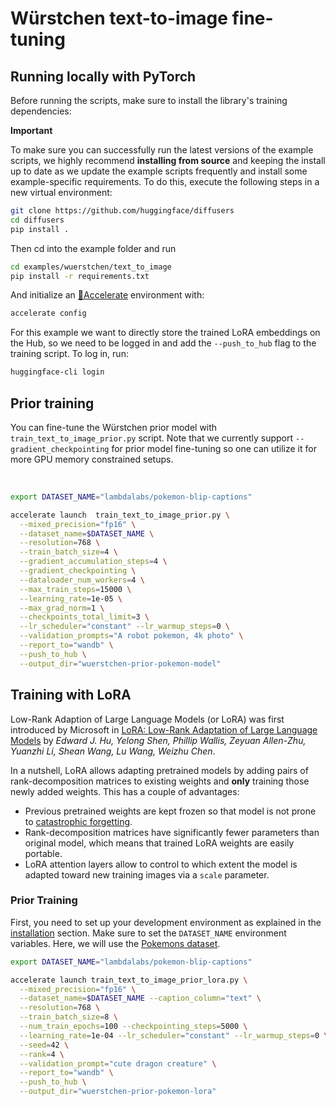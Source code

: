 # Würstchen text-to-image fine-tuning

## Running locally with PyTorch

Before running the scripts, make sure to install the library's training dependencies:

**Important**

To make sure you can successfully run the latest versions of the example scripts, we highly recommend **installing from source** and keeping the install up to date as we update the example scripts frequently and install some example-specific requirements. To do this, execute the following steps in a new virtual environment:
```bash
git clone https://github.com/huggingface/diffusers
cd diffusers
pip install .
```

Then cd into the example folder and run
```bash
cd examples/wuerstchen/text_to_image
pip install -r requirements.txt
```

And initialize an [🤗Accelerate](https://github.com/huggingface/accelerate/) environment with:

```bash
accelerate config
```
For this example we want to directly store the trained LoRA embeddings on the Hub, so we need to be logged in and add the `--push_to_hub` flag to the training script. To log in, run:
```bash
huggingface-cli login
```

## Prior training

You can fine-tune the Würstchen prior model with `train_text_to_image_prior.py` script. Note that we currently support `--gradient_checkpointing` for prior model fine-tuning so one can utilize it for more GPU memory constrained setups.

<br>

<!-- accelerate_snippet_start -->
```bash
export DATASET_NAME="lambdalabs/pokemon-blip-captions"

accelerate launch  train_text_to_image_prior.py \
  --mixed_precision="fp16" \
  --dataset_name=$DATASET_NAME \
  --resolution=768 \
  --train_batch_size=4 \
  --gradient_accumulation_steps=4 \
  --gradient_checkpointing \
  --dataloader_num_workers=4 \
  --max_train_steps=15000 \
  --learning_rate=1e-05 \
  --max_grad_norm=1 \
  --checkpoints_total_limit=3 \
  --lr_scheduler="constant" --lr_warmup_steps=0 \
  --validation_prompts="A robot pokemon, 4k photo" \
  --report_to="wandb" \
  --push_to_hub \
  --output_dir="wuerstchen-prior-pokemon-model"
```
<!-- accelerate_snippet_end -->

## Training with LoRA

Low-Rank Adaption of Large Language Models (or LoRA) was first introduced by Microsoft in [LoRA: Low-Rank Adaptation of Large Language Models](https://arxiv.org/abs/2106.09685) by *Edward J. Hu, Yelong Shen, Phillip Wallis, Zeyuan Allen-Zhu, Yuanzhi Li, Shean Wang, Lu Wang, Weizhu Chen*.

In a nutshell, LoRA allows adapting pretrained models by adding pairs of rank-decomposition matrices to existing weights and **only** training those newly added weights. This has a couple of advantages:

- Previous pretrained weights are kept frozen so that model is not prone to [catastrophic forgetting](https://www.pnas.org/doi/10.1073/pnas.1611835114).
- Rank-decomposition matrices have significantly fewer parameters than original model, which means that trained LoRA weights are easily portable.
- LoRA attention layers allow to control to which extent the model is adapted toward new training images via a `scale` parameter.


### Prior Training

First, you need to set up your development environment as explained in the [installation](#Running-locally-with-PyTorch) section. Make sure to set the `DATASET_NAME` environment variables. Here, we will use the [Pokemons dataset](https://huggingface.co/datasets/lambdalabs/pokemon-blip-captions).  

```bash
export DATASET_NAME="lambdalabs/pokemon-blip-captions"

accelerate launch train_text_to_image_prior_lora.py \
  --mixed_precision="fp16" \
  --dataset_name=$DATASET_NAME --caption_column="text" \
  --resolution=768 \
  --train_batch_size=8 \
  --num_train_epochs=100 --checkpointing_steps=5000 \
  --learning_rate=1e-04 --lr_scheduler="constant" --lr_warmup_steps=0 \
  --seed=42 \
  --rank=4 \
  --validation_prompt="cute dragon creature" \
  --report_to="wandb" \
  --push_to_hub \
  --output_dir="wuerstchen-prior-pokemon-lora"
```
